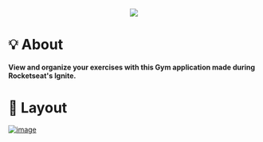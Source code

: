 <br /><br />
<h4 align="center">
<img src="https://user-images.githubusercontent.com/12973109/215287171-192a21a4-8298-4ea7-9a18-a23c9fe41c30.png" align="center"/>
</h4>

# 💡 About

**View and organize your exercises with this Gym application made during Rocketseat's Ignite. </br>**

# 📐 Layout

<a href="https://www.figma.com/file/ymDQdLTEpP32fz0MHRKN4d/Ignite-Gym-(Community)?node-id=37%3A6&t=yKgnBCUyT8311vL3-0">![image](https://img.shields.io/badge/Figma-03011c?style=for-the-badge&logo=figma&logoColor=a259ff)</a>
